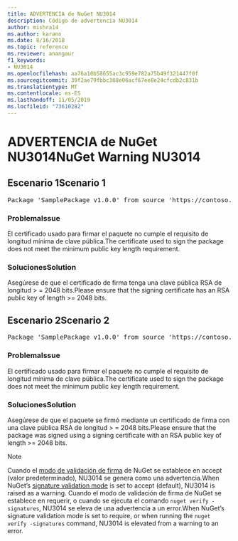 ```yaml
---
title: ADVERTENCIA de NuGet NU3014
description: Código de advertencia NU3014
author: mishra14
ms.author: karann
ms.date: 8/16/2018
ms.topic: reference
ms.reviewer: anangaur
f1_keywords:
- NU3014
ms.openlocfilehash: aa76a10b58655ac3c959e782a75b49f321447f0f
ms.sourcegitcommit: 39f2ae79fbbc308e06acf67ee8e24cfcdb2c831b
ms.translationtype: MT
ms.contentlocale: es-ES
ms.lasthandoff: 11/05/2019
ms.locfileid: "73610282"
---
```

# <a name="nuget-warning-nu3014"></a><span data-ttu-id="a5851-103">ADVERTENCIA de NuGet NU3014</span><span class="sxs-lookup"><span data-stu-id="a5851-103">NuGet Warning NU3014</span></span>

## <a name="scenario-1"></a><span data-ttu-id="a5851-104">Escenario 1</span><span class="sxs-lookup"><span data-stu-id="a5851-104">Scenario 1</span></span>

<pre>Package 'SamplePackage v1.0.0' from source 'https://contoso.com/index.json': The signing certificate does not meet a minimum public key length requirement.</pre>

### <a name="issue"></a><span data-ttu-id="a5851-105">Problema</span><span class="sxs-lookup"><span data-stu-id="a5851-105">Issue</span></span>

<span data-ttu-id="a5851-106">El certificado usado para firmar el paquete no cumple el requisito de longitud mínima de clave pública.</span><span class="sxs-lookup"><span data-stu-id="a5851-106">The certificate used to sign the package does not meet the minimum public key length requirement.</span></span>


### <a name="solution"></a><span data-ttu-id="a5851-107">Soluciones</span><span class="sxs-lookup"><span data-stu-id="a5851-107">Solution</span></span>

<span data-ttu-id="a5851-108">Asegúrese de que el certificado de firma tenga una clave pública RSA de longitud > = 2048 bits.</span><span class="sxs-lookup"><span data-stu-id="a5851-108">Please ensure that the signing certificate has an RSA public key of length >= 2048 bits.</span></span>



## <a name="scenario-2"></a><span data-ttu-id="a5851-109">Escenario 2</span><span class="sxs-lookup"><span data-stu-id="a5851-109">Scenario 2</span></span>

<pre>Package 'SamplePackage v1.0.0' from source 'https://contoso.com/index.json': The primary signature's certificate does not meet a minimum public key length requirement.</pre>

### <a name="issue"></a><span data-ttu-id="a5851-110">Problema</span><span class="sxs-lookup"><span data-stu-id="a5851-110">Issue</span></span>

<span data-ttu-id="a5851-111">El certificado usado para firmar el paquete no cumple el requisito de longitud mínima de clave pública.</span><span class="sxs-lookup"><span data-stu-id="a5851-111">The certificate used to sign the package does not meet the minimum public key length requirement.</span></span>


### <a name="solution"></a><span data-ttu-id="a5851-112">Soluciones</span><span class="sxs-lookup"><span data-stu-id="a5851-112">Solution</span></span>

<span data-ttu-id="a5851-113">Asegúrese de que el paquete se firmó mediante un certificado de firma con una clave pública RSA de longitud > = 2048 bits.</span><span class="sxs-lookup"><span data-stu-id="a5851-113">Please ensure that the package was signed using a signing certificate with an RSA public key of length >= 2048 bits.</span></span>


> [!Note]
> <span data-ttu-id="a5851-114">Cuando el [modo de validación de firma](https://docs.microsoft.com/nuget/consume-packages/installing-signed-packages#configure-package-signature-requirements) de NuGet se establece en accept (valor predeterminado), NU3014 se genera como una advertencia.</span><span class="sxs-lookup"><span data-stu-id="a5851-114">When NuGet’s [signature validation mode](https://docs.microsoft.com/nuget/consume-packages/installing-signed-packages#configure-package-signature-requirements) is set to accept (default), NU3014 is raised as a warning.</span></span> <span data-ttu-id="a5851-115">Cuando el modo de validación de firma de NuGet se establece en requerir, o cuando se ejecuta el comando `nuget verify -signatures`, NU3014 se eleva de una advertencia a un error.</span><span class="sxs-lookup"><span data-stu-id="a5851-115">When NuGet’s signature validation mode is set to require, or when running the `nuget verify -signatures` command, NU3014 is elevated from a warning to an error.</span></span> 
